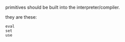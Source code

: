 primitives should be built into the interpreter/compiler.

they are these:

    eval
    set
    use
    